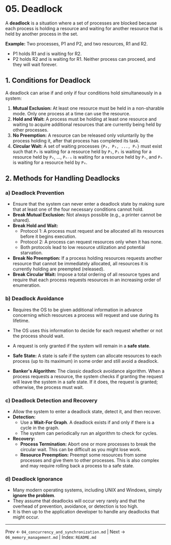 # 05. Deadlock

A **deadlock** is a situation where a set of processes are blocked because each process is holding a resource and waiting for another resource that is held by another process in the set.

**Example:** Two processes, P1 and P2, and two resources, R1 and R2.
- P1 holds R1 and is waiting for R2.
- P2 holds R2 and is waiting for R1.
Neither process can proceed, and they will wait forever.

## 1. Conditions for Deadlock
A deadlock can arise if and only if four conditions hold simultaneously in a system:

1.  **Mutual Exclusion:** At least one resource must be held in a non-sharable mode. Only one process at a time can use the resource.
2.  **Hold and Wait:** A process must be holding at least one resource and waiting to acquire additional resources that are currently being held by other processes.
3.  **No Preemption:** A resource can be released only voluntarily by the process holding it, after that process has completed its task.
4.  **Circular Wait:** A set of waiting processes `{P₀, P₁, ..., Pₙ}` must exist such that `P₀` is waiting for a resource held by `P₁`, `P₁` is waiting for a resource held by `P₂`, ..., `Pₙ₋₁` is waiting for a resource held by `Pₙ`, and `Pₙ` is waiting for a resource held by `P₀`.

## 2. Methods for Handling Deadlocks

### a) Deadlock Prevention
- Ensure that the system can never enter a deadlock state by making sure that at least one of the four necessary conditions cannot hold.
- **Break Mutual Exclusion:** Not always possible (e.g., a printer cannot be shared).
- **Break Hold and Wait:**
  - Protocol 1: A process must request and be allocated all its resources before it begins execution.
  - Protocol 2: A process can request resources only when it has none.
  - Both protocols lead to low resource utilization and potential starvation.
- **Break No Preemption:** If a process holding resources requests another resource that cannot be immediately allocated, all resources it is currently holding are preempted (released).
- **Break Circular Wait:** Impose a total ordering of all resource types and require that each process requests resources in an increasing order of enumeration.

### b) Deadlock Avoidance
- Requires the OS to be given additional information in advance concerning which resources a process will request and use during its lifetime.
- The OS uses this information to decide for each request whether or not the process should wait.
- A request is only granted if the system will remain in a **safe state**.
- **Safe State:** A state is safe if the system can allocate resources to each process (up to its maximum) in some order and still avoid a deadlock.

- **Banker's Algorithm:** The classic deadlock avoidance algorithm. When a process requests a resource, the system checks if granting the request will leave the system in a safe state. If it does, the request is granted; otherwise, the process must wait.

### c) Deadlock Detection and Recovery
- Allow the system to enter a deadlock state, detect it, and then recover.
- **Detection:**
  - Use a **Wait-For Graph**. A deadlock exists if and only if there is a cycle in the graph.
  - The system can periodically run an algorithm to check for cycles.
- **Recovery:**
  - **Process Termination:** Abort one or more processes to break the circular wait. This can be difficult as you might lose work.
  - **Resource Preemption:** Preempt some resources from some processes and give them to other processes. This is also complex and may require rolling back a process to a safe state.

### d) Deadlock Ignorance
- Many modern operating systems, including UNIX and Windows, simply **ignore the problem**.
- They assume that deadlocks will occur very rarely and that the overhead of prevention, avoidance, or detection is too high.
- It is then up to the application developer to handle any deadlocks that might occur.

---
Prev ← `04_concurrency_and_synchronization.md` | Next → `06_memory_management.md` | Index: `README.md`
